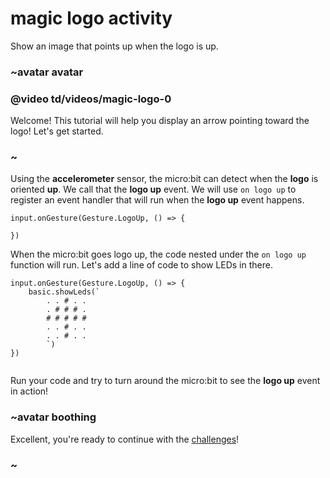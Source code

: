 # magic logo activity

Show an image that points up when the logo is up. 

### ~avatar avatar

### @video td/videos/magic-logo-0

Welcome! This tutorial will help you display an arrow pointing toward the logo! Let's get started.

### ~

Using the **accelerometer** sensor, the micro:bit can detect when the **logo** is oriented **up**. We call that the **logo up** event. We will use `on logo up` to register an event handler that will run when the **logo up** event happens.

```blocks
input.onGesture(Gesture.LogoUp, () => {
    
})
```

When the micro:bit goes logo up, the code nested under the `on logo up` function will run. Let's add a line of code to show LEDs in there.

```blocks
input.onGesture(Gesture.LogoUp, () => {
    basic.showLeds(`
        . . # . .
        . # # # .
        # # # # #
        . . # . .
        . . # . .
        `)
})


```

Run your code and try to turn around the micro:bit to see the **logo up** event in action!

### ~avatar boothing

Excellent, you're ready to continue with the [challenges](/lessons/magic-logo/challenges)!

### ~

